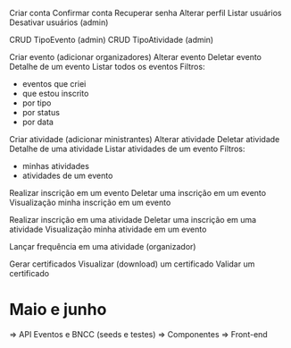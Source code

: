 Criar conta
Confirmar conta
Recuperar senha
Alterar perfil
Listar usuários
Desativar usuários (admin)

CRUD TipoEvento (admin)
CRUD TipoAtividade (admin)

Criar evento (adicionar organizadores)
Alterar evento
Deletar evento
Detalhe de um evento
Listar todos os eventos
Filtros:
  * eventos que criei
  * que estou inscrito
  * por tipo
  * por status
  * por data

Criar atividade (adicionar ministrantes)
Alterar atividade
Deletar atividade
Detalhe de uma atividade
Listar atividades de um evento
Filtros:
  * minhas atividades
  * atividades de um evento

Realizar inscrição em um evento
Deletar uma inscrição em um evento
Visualização minha inscrição em um evento

Realizar inscrição em uma atividade
Deletar uma inscrição em uma atividade
Visualização minha atividade em um evento

Lançar frequência em uma atividade (organizador)

Gerar certificados
Visualizar (download) um certificado
Validar um certificado


# Maio e junho
=> API Eventos e BNCC (seeds e testes)
=> Componentes
=> Front-end

